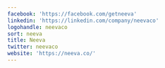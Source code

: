 ```yaml
---
facebook: 'https://facebook.com/getneeva'
linkedin: 'https://linkedin.com/company/neevaco'
logohandle: neevaco
sort: neeva
title: Neeva
twitter: neevaco
website: 'https://neeva.co/'
---
```

